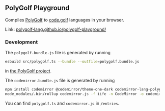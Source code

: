 ## PolyGolf Playground

Compiles [PolyGolf](https://github.com/polygolf-lang/polygolf) to [code.golf](https://code.golf) languages in your browser.

Link: [polygolf-lang.github.io/polygolf-playground/](https://polygolf-lang.github.io/polygolf-playground/)

### Development

The `polygolf.bundle.js` file is generated by running
```sh
esbuild src/polygolf.ts --bundle --outfile=polygolf.bundle.js
```
in [the PolyGolf project](https://github.com/polygolf-lang/polygolf).

The `codemirror.bundle.js` file is generated by running
```sh
npm install codemirror @codemirror/theme-one-dark codemirror-lang-polygolf rollup @rollup/plugin-node-resolve @rollup/plugin-terser
node_modules/.bin/rollup codemirror.js -f iife -n CodeMirror -o codemirror.bundle.js -p @rollup/plugin-node-resolve -p @rollup/plugin-terser
```

You can find `polygolf.ts` and `codemirror.js` in `/entries`.

